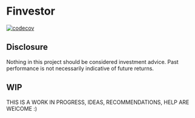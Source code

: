 # Finvestor

[![codecov](https://codecov.io/gh/obendidi/httpx-cache/branch/main/graph/badge.svg?token=FHHRA6F17X)](https://codecov.io/gh/obendidi/httpx-cache)

## Disclosure

Nothing in this project should be considered investment advice. Past performance is not necessarily indicative of future returns.

## WIP

THIS IS A WORK IN PROGRESS, IDEAS, RECOMMENDATIONS, HELP ARE WElCOME :)
